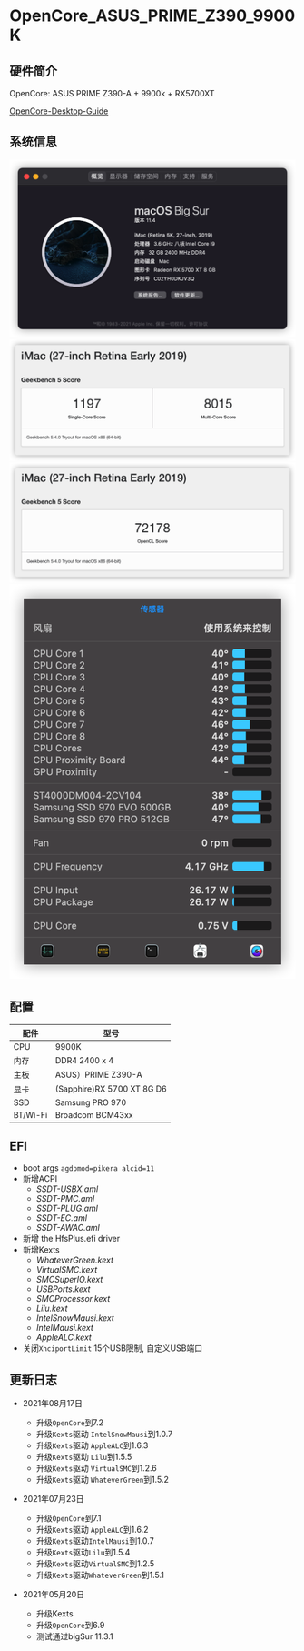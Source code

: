 # OpenCore_ASUS_PRIME_Z390_9900K

## 硬件简介
OpenCore: ASUS PRIME Z390-A + 9900k + RX5700XT

[OpenCore-Desktop-Guide](https://dortania.github.io/OpenCore-Install-Guide/config.plist/coffee-lake.html)

## 系统信息

![system-info.png](./images/system-info.png)
![geekbench-cpu.png](./images/geekbench-cpu.png)
![geekbench-gpu.png](./images/geekbench-gpu.png)
![fans.png](./images/fans.png)

## **配置**

|  配件  | 型号  | 
|  ---- | ---- | 
|  CPU  | 9900K | 
|  内存  | DDR4 2400 x 4 | 
|  主板  | ASUS）PRIME Z390-A  | 
|  显卡  | (Sapphire)RX 5700 XT 8G D6 |
|  SSD  | Samsung PRO 970 |
|  BT/Wi-Fi  | Broadcom BCM43xx | 


## **EFI**

* boot args `agdpmod=pikera alcid=11`
* 新增ACPI
    - *SSDT-USBX.aml* 
    - *SSDT-PMC.aml*
    - *SSDT-PLUG.aml*
    - *SSDT-EC.aml*
    - *SSDT-AWAC.aml*
* 新增 the HfsPlus.efi driver
* 新增Kexts
    - *WhateverGreen.kext*
    - *VirtualSMC.kext*
    - *SMCSuperIO.kext*
    - *USBPorts.kext*
    - *SMCProcessor.kext*
    - *Lilu.kext*
    - *IntelSnowMausi.kext*
    - *IntelMausi.kext*
    - *AppleALC.kext*
* 关闭`XhciportLimit` 15个USB限制, 自定义USB端口


## **更新日志**

- 2021年08月17日
    - 升级`OpenCore`到7.2
    - 升级`Kexts`驱动 `IntelSnowMausi`到1.0.7
    - 升级`Kexts`驱动 `AppleALC`到1.6.3
    - 升级`Kexts`驱动 `Lilu`到1.5.5
    - 升级`Kexts`驱动 `VirtualSMC`到1.2.6
    - 升级`Kexts`驱动 `WhateverGreen`到1.5.2
  

- 2021年07月23日
    - 升级`OpenCore`到7.1
    - 升级`Kexts`驱动 `AppleALC`到1.6.2
    - 升级`Kexts`驱动`IntelMausi`到1.0.7
    - 升级`Kexts`驱动`Lilu`到1.5.4
    - 升级`Kexts`驱动`VirtualSMC`到1.2.5
    - 升级`Kexts`驱动`WhateverGreen`到1.5.1

- 2021年05月20日
    - 升级Kexts
    - 升级`OpenCore`到6.9
    - 测试通过bigSur 11.3.1
